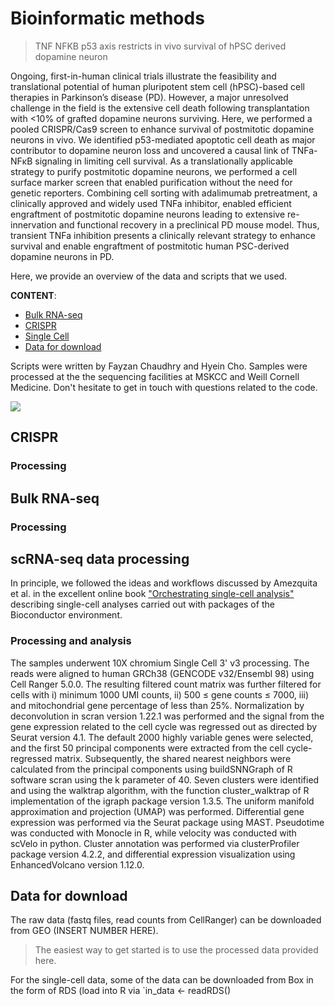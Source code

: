 
# Bioinformatic methods

>TNF NFKB p53 axis restricts in vivo survival of hPSC derived dopamine neuron

Ongoing, first-in-human clinical trials illustrate the feasibility and translational potential of human pluripotent stem cell (hPSC)-based cell therapies in Parkinson’s disease (PD). However, a major unresolved challenge in the field is the extensive cell death following transplantation with <10% of grafted dopamine neurons surviving. Here, we performed a pooled CRISPR/Cas9 screen to enhance survival of postmitotic dopamine neurons in vivo. We identified p53-mediated apoptotic cell death as major contributor to dopamine neuron loss and uncovered a causal link of TNFa-NFκB signaling in limiting cell survival. As a translationally applicable strategy to purify postmitotic dopamine neurons, we performed a cell surface marker screen that enabled purification without the need for genetic reporters. Combining cell sorting with adalimumab pretreatment, a clinically approved and widely used TNFa inhibitor, enabled efficient engraftment of postmitotic dopamine neurons leading to extensive re-innervation and functional recovery in a preclinical PD mouse model. Thus, transient TNFa inhibition presents a clinically relevant strategy to enhance survival and enable engraftment of postmitotic human PSC-derived dopamine neurons in PD.

Here, we provide an overview of the data and scripts that we used. 

**CONTENT**:

* [Bulk RNA-seq](#Bulk-RNAseq-processingq)
* [CRISPR](#CRISPR-screen-processing)
* [Single Cell](#Single-cell-RNA-seq-Processing)
* [Data for download](#data-for-download)

Scripts were written by Fayzan Chaudhry and Hyein Cho.
Samples were processed at the the sequencing facilities at MSKCC and Weill Cornell Medicine.
Don't hesitate to get in touch with questions related to the code.

![](WCM_MB_LOGO_HZSS1L_CLR_RGB.png)
## CRISPR 

### Processing 


## Bulk RNA-seq

### Processing 




## scRNA-seq data processing

In principle, we followed the ideas and workflows discussed by Amezquita et al. in the excellent online book ["Orchestrating single-cell analysis"](https://osca.bioconductor.org/) describing single-cell analyses carried out with packages of the Bioconductor environment.

### Processing and analysis
The samples underwent 10X chromium Single Cell 3' v3 processing. The reads were aligned to human GRCh38 (GENCODE v32/Ensembl 98) using Cell Ranger 5.0.0. The resulting filtered count matrix was further filtered for cells with i) minimum 1000 UMI counts, ii) 500 ≤ gene counts ≤ 7000, iii) and mitochondrial gene percentage of less than 25%. Normalization by deconvolution in scran version 1.22.1 was performed and the signal from the gene expression related to the cell cycle was regressed out as directed by Seurat version 4.1. The default 2000 highly variable genes were selected, and the first 50 principal components were extracted from the cell cycle-regressed matrix. Subsequently, the shared nearest neighbors were calculated from the principal components using buildSNNGraph of R software scran using the k parameter of 40. Seven clusters were identified and using the walktrap algorithm, with the function cluster_walktrap of R implementation of the igraph package version 1.3.5. The uniform manifold approximation and projection (UMAP) was performed. Differential gene expression was performed via the Seurat package using MAST. Pseudotime was conducted with Monocle in R, while velocity was conducted with scVelo in python. Cluster annotation was performed via clusterProfiler package version 4.2.2, and differential expression visualization using EnhancedVolcano version 1.12.0.

## Data for download

The raw data (fastq files, read counts from CellRanger) can be downloaded from GEO (INSERT NUMBER HERE).


>The easiest way to get started is to use the processed data provided here.

For the single-cell data, some of the data can be downloaded from Box in the form of RDS (load into R via `in_data <- readRDS()


